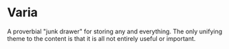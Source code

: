 # Varia

A proverbial "junk drawer" for storing any and everything. The only unifying theme to the content is that it is all not entirely useful or important.
